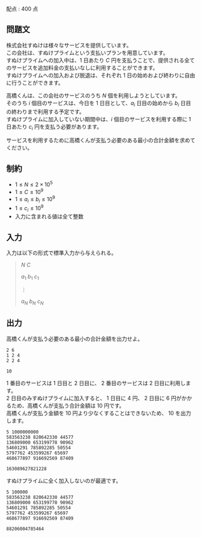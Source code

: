 配点 : $400$ 点

## 問題文

株式会社すぬけは様々なサービスを提供しています。<br>
この会社は、すぬけプライムという支払いプランを用意しています。<br>
すぬけプライムへの加入中は、$1$ 日あたり $C$ 円を支払うことで、提供される全てのサービスを追加料金の支払いなしに利用することができます。<br>
すぬけプライムへの加入および脱退は、それぞれ $1$ 日の始めおよび終わりに自由に行うことができます。  

高橋くんは、この会社のサービスのうち $N$ 個を利用しようとしています。<br>
そのうち $i$ 個目のサービスは、今日を $1$ 日目として、$a_i$ 日目の始めから $b_i$ 日目の終わりまで利用する予定です。<br>
すぬけプライムに加入していない期間中は、$i$ 個目のサービスを利用する際に $1$ 日あたり $c_i$ 円を支払う必要があります。  

サービスを利用するために高橋くんが支払う必要のある最小の合計金額を求めてください。

## 制約

- $1 \leq N \leq 2 \times 10^5$
- $1 \leq C \leq 10^9$
- $1 \leq a_i \leq b_i \leq 10^9$
- $1 \leq c_i \leq 10^9$
- 入力に含まれる値は全て整数

## 入力

入力は以下の形式で標準入力から与えられる。

> $N$ $C$
> 
> $a_1$ $b_1$ $c_1$
> 
> $\vdots$
> 
> $a_N$ $b_N$ $c_N$

## 出力

高橋くんが支払う必要のある最小の合計金額を出力せよ。

```input1
2 6
1 2 4
2 2 4
```

```output1
10
```

$1$ 番目のサービスは $1$ 日目と $2$ 日目に、 $2$ 番目のサービスは $2$ 日目に利用します。<br>
$2$ 日目のみすぬけプライムに加入すると、 $1$ 日目に $4$ 円、 $2$ 日目に $6$ 円がかかるため、高橋くんが支払う合計金額は $10$ 円です。<br>
高橋くんが支払う金額を $10$ 円より少なくすることはできないため、 $10$ を出力します。

```input2
5 1000000000
583563238 820642330 44577
136809000 653199778 90962
54601291 785892285 50554
5797762 453599267 65697
468677897 916692569 87409
```

```output2
163089627821228
```

すぬけプライムに全く加入しないのが最適です。

```input3
5 100000
583563238 820642330 44577
136809000 653199778 90962
54601291 785892285 50554
5797762 453599267 65697
468677897 916692569 87409
```

```output3
88206004785464
```
